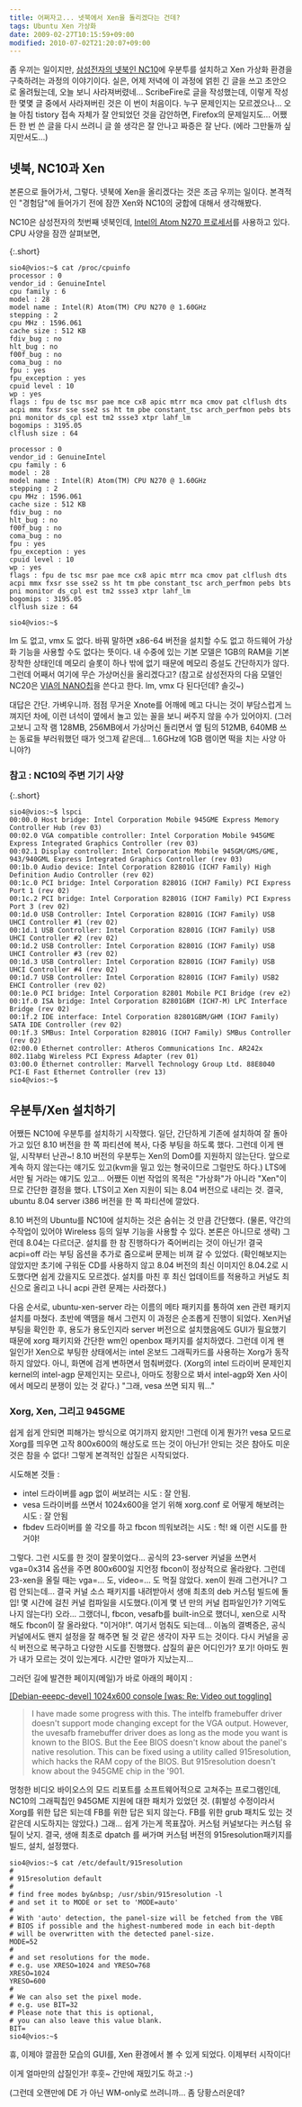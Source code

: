 ```yaml
---
title: 어쩌자고... 넷북에서 Xen을 돌리겠다는 건데?
tags: Ubuntu Xen 가상화
date: 2009-02-27T10:15:59+09:00
modified: 2010-07-02T21:20:07+09:00
---
```

좀 우끼는 일이지만,
[삼성전자의 넷북인 NC10](http://en.wikipedia.org/wiki/Samsung_NC10)에
우분투를 설치하고 Xen 가상화 환경을 구축하려는 과정의 이야기이다. 실은,
어제 저녁에 이 과정에 얽힌 긴 글을 쓰고 초안으로 올려뒀는데, 오늘 보니
사라져버렸네... ScribeFire로 글을 작성했는데, 이렇게 작성한 몇몇 글 중에서
사라져버린 것은 이 번이 처음이다. 누구 문제인지는 모르겠으나... 오늘 아침
tistory 접속 자체가 잘 안되었던 것을 감안하면, Firefox의 문제일지도...
어쨌든 한 번 쓴 글을 다시 쓰려니 글 쓸 생각은 잘 안나고 짜증은 잘 난다.
(에라 그만둘까 싶지만서도...)

## 넷북, NC10과 Xen

본론으로 들어가서, 그렇다. 넷북에 Xen을 올리겠다는 것은 조금 우끼는 일이다.
본격적인 "경험담"에 들어가기 전에 잠깐 Xen와 NC10의 궁합에 대해서 생각해봤다.

NC10은 삼성전자의 첫번째 넷북인데, [Intel의 Atom N270 프로세서](http://en.wikipedia.org/wiki/List_of_Intel_Atom_microprocessors#Atom_N2xx_series_.28single-core.29)를 사용하고 있다. CPU 사양을 잠깐 살펴보면,

{:.short}
~~~ terminal
sio4@vios:~$ cat /proc/cpuinfo
processor : 0
vendor_id : GenuineIntel
cpu family : 6
model : 28
model name : Intel(R) Atom(TM) CPU N270 @ 1.60GHz
stepping : 2
cpu MHz : 1596.061
cache size : 512 KB
fdiv_bug : no
hlt_bug : no
f00f_bug : no
coma_bug : no
fpu : yes
fpu_exception : yes
cpuid level : 10
wp : yes
flags : fpu de tsc msr pae mce cx8 apic mtrr mca cmov pat clflush dts acpi mmx fxsr sse sse2 ss ht tm pbe constant_tsc arch_perfmon pebs bts pni monitor ds_cpl est tm2 ssse3 xtpr lahf_lm
bogomips : 3195.05
clflush size : 64

processor : 0
vendor_id : GenuineIntel
cpu family : 6
model : 28
model name : Intel(R) Atom(TM) CPU N270 @ 1.60GHz
stepping : 2
cpu MHz : 1596.061
cache size : 512 KB
fdiv_bug : no
hlt_bug : no
f00f_bug : no
coma_bug : no
fpu : yes
fpu_exception : yes
cpuid level : 10
wp : yes
flags : fpu de tsc msr pae mce cx8 apic mtrr mca cmov pat clflush dts acpi mmx fxsr sse sse2 ss ht tm pbe constant_tsc arch_perfmon pebs bts pni monitor ds_cpl est tm2 ssse3 xtpr lahf_lm
bogomips : 3195.05
clflush size : 64

sio4@vios:~$
~~~

lm 도 없고, vmx 도 없다. 바꿔 말하면 x86-64 버전을 설치할 수도 없고
하드웨어 가상화 기능을 사용할 수도 없다는 뜻이다. 내 수중에 있는 기본
모델은 1GB의 RAM을 기본 장착한 상태인데 메모리 슬롯이 하나 밖에 없기
때문에 메모리 증설도 간단하지가 않다. 그런데 어째서 여기에 무슨 가상머신을
올리겠다고?
(참고로 삼성전자의 다음 모델인 NC20은
[VIA의 NANO칩](http://en.wikipedia.org/wiki/VIA_Nano)을 쓴다고 한다.
lm, vmx 다 된다던데? 솔깃~)

대답은 간단. 가벼우니까. 점점 무거운 Xnote를 어깨에 메고 다니는 것이
부담스럽게 느껴지던 차에, 이런 녀석이 옆에서 놀고 있는 꼴을 보니 써주지
않을 수가 있어야지. (그러고보니 고작 램 128MB, 256MB에서 가상머신 돌리면서
옆 팀의 512MB, 640MB 쓰는 동료들 부러워했던 때가 엇그제 같은데...
1.6GHz에 1GB 램이면 떡을 치는 사양 아니야?)

### 참고 : NC10의 주변 기기 사양

{:.short}
~~~ terminal
sio4@vios:~$ lspci
00:00.0 Host bridge: Intel Corporation Mobile 945GME Express Memory Controller Hub (rev 03)
00:02.0 VGA compatible controller: Intel Corporation Mobile 945GME Express Integrated Graphics Controller (rev 03)
00:02.1 Display controller: Intel Corporation Mobile 945GM/GMS/GME, 943/940GML Express Integrated Graphics Controller (rev 03)
00:1b.0 Audio device: Intel Corporation 82801G (ICH7 Family) High Definition Audio Controller (rev 02)
00:1c.0 PCI bridge: Intel Corporation 82801G (ICH7 Family) PCI Express Port 1 (rev 02)
00:1c.2 PCI bridge: Intel Corporation 82801G (ICH7 Family) PCI Express Port 3 (rev 02)
00:1d.0 USB Controller: Intel Corporation 82801G (ICH7 Family) USB UHCI Controller #1 (rev 02)
00:1d.1 USB Controller: Intel Corporation 82801G (ICH7 Family) USB UHCI Controller #2 (rev 02)
00:1d.2 USB Controller: Intel Corporation 82801G (ICH7 Family) USB UHCI Controller #3 (rev 02)
00:1d.3 USB Controller: Intel Corporation 82801G (ICH7 Family) USB UHCI Controller #4 (rev 02)
00:1d.7 USB Controller: Intel Corporation 82801G (ICH7 Family) USB2 EHCI Controller (rev 02)
00:1e.0 PCI bridge: Intel Corporation 82801 Mobile PCI Bridge (rev e2)
00:1f.0 ISA bridge: Intel Corporation 82801GBM (ICH7-M) LPC Interface Bridge (rev 02)
00:1f.2 IDE interface: Intel Corporation 82801GBM/GHM (ICH7 Family) SATA IDE Controller (rev 02)
00:1f.3 SMBus: Intel Corporation 82801G (ICH7 Family) SMBus Controller (rev 02)
02:00.0 Ethernet controller: Atheros Communications Inc. AR242x 802.11abg Wireless PCI Express Adapter (rev 01)
03:00.0 Ethernet controller: Marvell Technology Group Ltd. 88E8040 PCI-E Fast Ethernet Controller (rev 13)
sio4@vios:~$
~~~

## 우분투/Xen 설치하기

어쨌든 NC10에 우분투를 설치하기 시작했다. 일단, 간단하게 기존에 설치하여
잘 돌아가고 있던 8.10 버전을 한 쪽 파티션에 복사, 다중 부팅을 하도록 했다.
그런데 이게 왠일, 시작부터 난관~! 8.10 버전의 우분투는 Xen의 Dom0를 지원하지
않는단다. 앞으로 계속 하지 않는다는 얘기도 있고(kvm을 밀고 있는 형국이므로
그럴만도 하다.) LTS에서만 될 거라는 얘기도 있고... 어쨌든 이번 작업의
목적은 "가상화"가 아니라 "Xen"이므로 간단한 결정을 했다. LTS이고 Xen 지원이
되는 8.04 버전으로 내리는 것. 결국, ubuntu 8.04 server i386 버전을 한 쪽
파티션에 깔았다.

8.10 버전의 Ubuntu를 NC10에 설치하는 것은 숨쉬는 것 만큼 간단했다. (물론,
약간의 수작업이 있어야 Wireless 등의 일부 기능을 사용할 수 있다. 본론은
아니므로 생략) 그런데 8.04는 다르더군. 설치를 한 참 진행하다가 죽어버리는
것이 아닌가! 결국 acpi=off 라는 부팅 옵션을 추가로 줌으로써 문제는 비껴 갈
수 있었다. (확인해보지는 않았지만 초기에 구워둔 CD를 사용하지 않고 8.04
버전의 최신 이미지인 8.04.2로 시도했다면 쉽게 갔을지도 모르겠다. 설치를
마친 후 최신 업데이트를 적용하고 커널도 최신으로 올리고 나니 acpi 관련
문제는 사라졌다.)

다음 순서로, ubuntu-xen-server 라는 이름의 메타 패키지를 통하여 xen 관련
패키지 설치를 마쳤다. 초반에 액땜을 해서 그런지 이 과정은 순조롭게 진행이
되었다. Xen커널 부팅을 확인한 후, 용도가 용도인지라 server 버전으로
설치했음에도 GUI가 필요했기 때문에 xorg 패키지와 간단한 wm인 openbox
패키지를 설치하였다. 그런데 이게 왠 일인가! Xen으로 부팅한 상태에서는 intel
온보드 그래픽카드를 사용하는 Xorg가 동작하지 않았다. 아니, 화면에 검게
변하면서 멈춰버렸다. (Xorg의 intel 드라이버 문제인지 kernel의 intel-agp
문제인지는 모르나, 아마도 정황으로 봐서 intel-agp와 Xen 사이에서 메모리
분쟁이 있는 것 같다.) "그래, vesa 쓰면 되지 뭐..."

### Xorg, Xen, 그리고 945GME

쉽게 쉽게 안되면 피해가는 방식으로 여기까지 왔지만! 그런데 이게 뭔가?!
vesa 모드로 Xorg를 띄우면 고작 800x600의 해상도로 뜨는 것이 아닌가! 안되는
것은 참아도 미운 것은 참을 수 없다! 그렇게 본격적인 삽질은 시작되었다.

시도해본 것들 :

- intel 드라이버를 agp 없이 써보려는 시도 : 잘 안됨.
- vesa 드라이버를 쓰면서 1024x600을 얻기 위해 xorg.conf 로 어떻게 해보려는 시도 : 잘 안됨
- fbdev 드라이버를 쓸 각오를 하고 fbcon 띄워보려는 시도 : 헉! 왜 이런 시도를 한거야!

그렇다. 그런 시도를 한 것이 잘못이었다... 공식의 23-server 커널을 쓰면서
vga=0x314 옵션을 주면 800x600일 지언정 fbcon이 정상적으로 올라왔다. 그런데
23-xen을 올릴 때는 vga=... 도, video=... 도 먹질 않았다. xen이 원래
그런거니? 그럼 안되는데... 결국 커널 소스 패키지를 내려받아서 생애 최초의
deb 커스텀 빌드에 돌입! 몇 시간에 걸친 커널 컴파일을 시도했다.(이게 몇 년
만의 커널 컴파일인가? 기억도 나지 않는다!) 오라... 그랬더니, fbcon,
vesafb를 built-in으로 했더니, xen으로 시작해도 fbcon이 잘 올라왔다.
"이거야!". 여기서 멈춰도 되는데... 이놈의 결벽증은, 공식 커널에서도 왠지
설정을 잘 해주면 될 것 같은 생각이 자꾸 드는 것이다. 다시 커널을 공식
버전으로 복구하고 다양한 시도를 진행했다. 삽질의 끝은 어디인가? 포기!
아마도 뭔가 내가 모르는 것이 있는게다. 시간만 얼마가 지났는지...

그러던 길에 발견한 페이지(메일)가 바로 아래의 페이지 :

[[Debian-eeepc-devel] 1024x600 console [was: Re: Video out toggling]](http://lists.alioth.debian.org/pipermail/debian-eeepc-devel/2008-September/001114.html)

> I have made some progress with this. The intelfb framebuffer driver doesn't support mode changing except for the VGA output. However, the uvesafb framebuffer driver does as long as the mode you want is known to the BIOS. But the Eee BIOS doesn't know about the panel's native resolution. This can be fixed using a utility called 915resolution, which hacks the RAM copy of the BIOS. But 915resolution doesn't know about the 945GME chip in the '901.

멍청한 비디오 바이오스의 모드 리포트를 소프트웨어적으로 고쳐주는
프로그램인데, NC10의 그래픽칩인 945GME 지원에 대한 패치가 있었던 것. (휘발성
수정이라서 Xorg를 위한 답은 되는데 FB를 위한 답은 되지 않는다. FB를 위한
grub 패치도 있는 것 같은데 시도하지는 않았다.) 그래... 쉽게 가는게
목표잖아. 커스텀 커널보다는 커스텀 유틸이 낫지. 결국, 생애 최초로
dpatch 를 써가며 커스텀 버전의 915resolution패키지를 빌드, 설치, 설정했다.

~~~ terminal
sio4@vios:~$ cat /etc/default/915resolution  
#  
# 915resolution default  
#  
# find free modes by&nbsp; /usr/sbin/915resolution -l  
# and set it to MODE or set to 'MODE=auto'  
#  
# With 'auto' detection, the panel-size will be fetched from the VBE  
# BIOS if possible and the highest-numbered mode in each bit-depth  
# will be overwritten with the detected panel-size.  
MODE=52  
#  
# and set resolutions for the mode.  
# e.g. use XRESO=1024 and YRESO=768  
XRESO=1024  
YRESO=600  
#  
# We can also set the pixel mode.  
# e.g. use BIT=32  
# Please note that this is optional,  
# you can also leave this value blank.  
BIT=  
sio4@vios:~$
~~~

휴, 이제야 깔끔한 모습의 GUI를, Xen 환경에서 볼 수 있게 되었다. 이제부터
시작이다!

이게 얼마만의 삽질인가! 후훗~ 간만에 재밌기도 하고 :-)

(그런데 오랜만에 DE 가 아닌 WM-only로 쓰려니까... 좀 당황스러운데?


